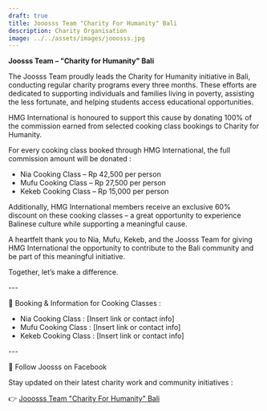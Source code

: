 ```yaml
---
draft: true
title: Jooosss Team "Charity For Humanity" Bali
description: Charity Organisation
image: ../../assets/images/jooosss.jpg
---
```

**Joosss Team – "Charity for Humanity" Bali**

The Joosss Team proudly leads the Charity for Humanity initiative in Bali, conducting regular charity programs every three months. These efforts are dedicated to supporting individuals and families living in poverty, assisting the less fortunate, and helping students access educational opportunities.

HMG International is honoured to support this cause by donating 100% of the commission earned from selected cooking class bookings to Charity for Humanity.

For every cooking class booked through HMG International, the full commission amount will be donated :

* Nia Cooking Class – Rp 42,500 per person
* Mufu Cooking Class – Rp 27,500 per person
* Kekeb Cooking Class – Rp 15,000 per person

Additionally, HMG International members receive an exclusive 60% discount on these cooking classes – a great opportunity to experience Balinese culture while supporting a meaningful cause.

A heartfelt thank you to Nia, Mufu, Kekeb, and the Joosss Team for giving HMG International the opportunity to contribute to the Bali community and be part of this meaningful initiative.

Together, let’s make a difference.

\---

🍳 Booking & Information for Cooking Classes :

* Nia Cooking Class : \[Insert link or contact info]
* Mufu Cooking Class : \[Insert link or contact info]
* Kekeb Cooking Class : \[Insert link or contact info]

\---

📣 Follow Joosss on Facebook

Stay updated on their latest charity work and community initiatives :

👉 [Jooosss Team "Charity For Humanity" Bali](https://www.facebook.com/groups/1815709871820092/?ref=share&mibextid=NSMWBT)
